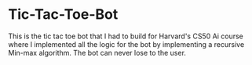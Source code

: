 # Tic-Tac-Toe-Bot
This is the tic tac toe bot that I had to build for Harvard's CS50 Ai course where I implemented all the logic for the bot by implementing a recursive Min-max algorithm. The bot can never lose to the user.
